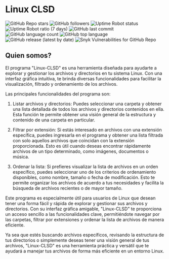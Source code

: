 # Linux CLSD 

![GitHub Repo stars](https://img.shields.io/github/stars/linux-clsd/linux-clsd?style=plastic) ![GitHub followers](https://img.shields.io/github/followers/linux-clsd?style=plastic) ![Uptime Robot status](https://img.shields.io/uptimerobot/status/m794441368-3749853622b1e76cd00e5292?style=plastic) ![Uptime Robot ratio (7 days)](https://img.shields.io/uptimerobot/ratio/7/m794441368-3749853622b1e76cd00e5292?style=plastic) ![GitHub last commit](https://img.shields.io/github/last-commit/linux-clsd/linux-clsd?style=plastic) ![GitHub language count](https://img.shields.io/github/languages/count/linux-clsd/linux-clsd?style=plastic) ![GitHub top language](https://img.shields.io/github/languages/top/linux-clsd/linux-clsd) ![GitHub release (latest by date)](https://img.shields.io/github/v/release/linux-clsd/linux-clsd) ![Snyk Vulnerabilities for GitHub Repo](https://img.shields.io/snyk/vulnerabilities/github/linux-clsd/linux-clsd?style=plastic)

## Quien somos?
El programa "Linux-CLSD" es una herramienta diseñada para ayudarte a explorar y gestionar los archivos y directorios en tu sistema Linux. Con una interfaz gráfica intuitiva, te brinda diversas funcionalidades para facilitar la visualización, filtrado y ordenamiento de los archivos.

Las principales funcionalidades del programa son:

1. Listar archivos y directorios: Puedes seleccionar una carpeta y obtener una lista detallada de todos los archivos y directorios contenidos en ella. Esta función te permite obtener una visión general de la estructura y contenido de una carpeta en particular.

2. Filtrar por extensión: Si estás interesado en archivos con una extensión específica, puedes ingresarla en el programa y obtener una lista filtrada con solo aquellos archivos que coincidan con la extensión proporcionada. Esto es útil cuando deseas encontrar rápidamente archivos de un tipo determinado, como imágenes, documentos o música.

3. Ordenar la lista: Si prefieres visualizar la lista de archivos en un orden específico, puedes seleccionar uno de los criterios de ordenamiento disponibles, como nombre, tamaño o fecha de modificación. Esto te permite organizar los archivos de acuerdo a tus necesidades y facilita la búsqueda de archivos recientes o de mayor tamaño.

Este programa es especialmente útil para usuarios de Linux que desean tener una forma fácil y rápida de explorar y gestionar sus archivos y directorios. Con su interfaz gráfica amigable, "Linux-CLSD" te proporciona un acceso sencillo a las funcionalidades clave, permitiéndote navegar por las carpetas, filtrar por extensiones y ordenar la lista de archivos de manera eficiente.

Ya sea que estés buscando archivos específicos, revisando la estructura de tus directorios o simplemente deseas tener una visión general de tus archivos, "Linux-CLSD" es una herramienta práctica y versátil que te ayudará a manejar tus archivos de forma más eficiente en un entorno Linux.